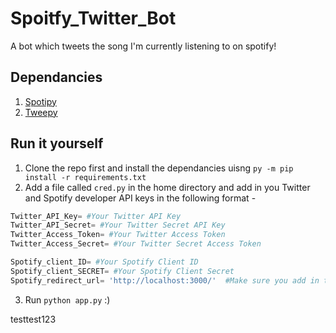 # Spoitfy_Twitter_Bot

A bot which tweets the song I'm currently listening to on spotify!

## Dependancies 

1. [Spotipy](https://spotipy.readthedocs.io/en/2.18.0/)
2. [Tweepy](https://www.tweepy.org/)

## Run it yourself

1. Clone the repo first and install the dependancies uisng `py -m pip install -r requirements.txt`
2. Add a file called `cred.py` in the home directory and add in you Twitter and Spotify developer API keys in the following format -
 ```python
Twitter_API_Key= #Your Twitter API Key 
Twitter_API_Secret= #Your Twitter Secret API Key 
Twitter_Access_Token= #Your Twitter Access Token
Twitter_Access_Secret= #Your Twitter Secret Access Token 

Spotify_client_ID= #Your Spotify Client ID
Spotify_client_SECRET= #Your Spotify Client Secret 
Spotify_redirect_url= 'http://localhost:3000/'  #Make sure you add in this http address into your spotify developer app settings
 ```
3. Run `python app.py` :)


testtest123

